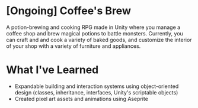 # [Ongoing] Coffee's Brew
A potion-brewing and cooking RPG made in Unity where you manage a coffee shop and brew magical potions to battle monsters. Currently, you can craft and and cook a variety of baked goods, and customize the interior of your shop with a variety of furniture and appliances.
# What I've Learned
* Expandable building and interaction systems using object-oriented design (classes, inheritance, interfaces, Unity's scriptable objects)
* Created pixel art assets and animations using Aseprite
